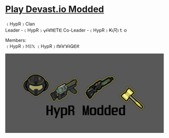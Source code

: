 # <a href="https://devastmod.github.io/" class="button big">Play Devast.io Modded</a>
﹙HypR﹚Clan  
Leader -﹙HypR﹚𐍅ᗩᗰᗴƬᗴ    Co-Leader -﹙HypR﹚Ҝι尺ιｔｏ 
  
Members:   
﹙HypR﹚𝕄𝕀𝕏   ﹙HypR﹚ᗰᗩᑎᗩǤᗴᖇ  

![DevastMod.github.io](https://raw.githubusercontent.com/DevastMod/DevastMod.github.io/main/img/HypR-Modded-Github.png)

